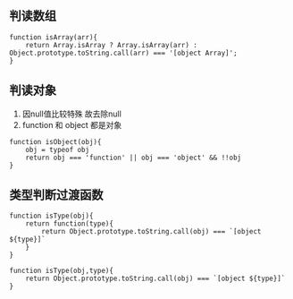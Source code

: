 ## 判读数组

```
function isArray(arr){
    return Array.isArray ? Array.isArray(arr) : Object.prototype.toString.call(arr) === '[object Array]';
}
```

## 判读对象 
1. 因null值比较特殊 故去除null 
2. function 和 object 都是对象

```
function isObject(obj){
    obj = typeof obj
    return obj === 'function' || obj === 'object' && !!obj
}
```

## 类型判断过渡函数
```
function isType(obj){
    return function(type){
        return Object.prototype.toString.call(obj) === `[object ${type}]`
    }
}

function isType(obj,type){
    return Object.prototype.toString.call(obj) === `[object ${type}]`
}
```
